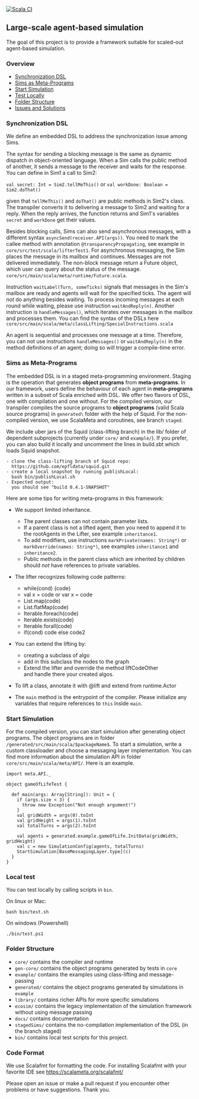 [![Scala CI](https://github.com/ZiluTian/economic_simulations/actions/workflows/scala.yml/badge.svg?branch=latest)](https://github.com/ZiluTian/economic_simulations/actions/workflows/scala.yml)

## Large-scale agent-based simulation 

The goal of this project is to provide a framework suitable for scaled-out agent-based simulation. 

### Overview 
- [Synchronization DSL](#DSL)
- [Sims as Meta-Programs](#Meta-programs)
- [Start Simulation](#Simulation)
- [Test Locally](#bin)
- [Folder Structure](#Folder)
- [Issues and Solutions](docs/Issues.md)

### <a name="DSL"></a> Synchronization DSL

We define an embedded DSL to address the synchronization issue among Sims. 

The syntax for sending a blocking message is the same as dynamic dispatch in object-oriented language. When a Sim calls the public method of another, it sends a message to the receiver and waits for the response. You can define in Sim1 a call to Sim2:  

`val secret: Int = Sim2.tellMeThis()` or `val workDone: Boolean = Sim2.doThat()`

given that `tellMeThis()` and `doThat()` are public methods in Sim2's class. The transpiler converts it to delivering a message to Sim2 and waiting for a reply. When the reply arrives, the function returns and Sim1's variables `secret` and `workDone`  get their values. 

Besides blocking calls, Sims can also send asynchronous messages, with a different syntax `asyncSend(receiver.API(args))`. You need to mark the callee method with annotation `@transparencyPropagating`, see example in `core/src/test/scala/lifterTest1`. For asynchronous messaging, the Sim places the message in its mailbox and continues. Messages are not delivered immediately. The non-block message return a Future object, which user can query about the status of the message. `core/src/main/scala/meta/runtime/Future.scala`.

Instruction `waitLabel(Turn, someTicks)` signals that messages in the Sim's mailbox are ready and agents will wait for the specified ticks. The agent will *not* do anything besides waiting. To process incoming messages at each round while waiting, please use instruction `waitAndReply(n)`. Another instruction is `handleMessages()`, which iterates over messages in the mailbox and processes them. You can find the syntax of the DSLs here ```core/src/main/scala/meta/classLifting/SpecialInstructions.scala```

An agent is sequential and processes one message at a time. Therefore, you can not use instructions `handleMessages()` or `waitAndReply(n)` in the method definitions of an agent; doing so will trigger a compile-time error.

### <a name="Meta-Programs"></a> Sims as Meta-Programs
The embedded DSL is in a staged meta-programming environment. Staging is the operation that generates **object programs** from **meta-programs**. In our framework, users define the behaviour of each agent in **meta-programs** written in a subset of Scala enriched with DSL. We offer two flavors of DSL, one with compilation and one without. For the compiled version, our transpiler compiles the source programs to **object programs** (valid Scala source programs) in `generated\` folder with the help of Squid. For the non-compiled version, we use ScalaMeta and coroutines, see branch `staged`.
 
We include uber jars of the Squid (class-lifting branch) in the lib/ folder of dependent subprojects (currently under `core/` and `example/`). If you prefer, you can also build it locally and uncomment the lines in build.sbt which loads Squid snapshot. 

```
- clone the class-lifting branch of Squid repo: 
  https://github.com/epfldata/squid.git
- create a local snapshot by running publishLocal: 
  bash bin/publishLocal.sh
- Expected output: 
  you should see "build 0.4.1-SNAPSHOT"
```
   
Here are some tips for writing meta-programs in this framework: 
<!-- * The optimzations created work for specific use-cases:
  * ActorMerge takes a pair of ActorType Names to specify which one to merge.  
  Take care, that the class variables are named differently in the two Sims
  * Stateless Server Optimization has following rules:
    * A stateless server here means a class whose methods don't change any of its attributes, because then those methods can be copied to other Sims.
    * A stateless server class should not have a wait in a non-blocking method, otherwise the program will not behave as the original
    * A stateless server cannot call a method from a non-stateless Server
    * An object can have only one reference to a (unique) specific stateless server class.
    It can have different references to different stateless servers(if those servers have unique attribute names among themselves).
    * The optimization has to be applied before using the EdgeMerge Optimization, since it requires the original graph -->
* We support limited inheritance. 
  * The parent classes can not contain parameter lists. 
  * If a parent class is not a lifted agent, then you need to append it to the rootAgents in the Lifter, see example `inheritance1`. 
  * To add modifiers, use instructions `markPrivate(names: String*)` or `markOverride(names: String*)`, see examples `inheritance1` and `inheritance2`.
  * Public methods in the parent class which are inherited by children should *not* have references to private variables.

* The lifter recognizes following code patterns: 
  * while(cond) {code}
  * val x = code or var x = code
  * List.map(code)
  * List.flatMap(code)
  * Iterable.foreach(code)
  * Iterable.exists(code)
  * Iterable.forall(code)
  * if(cond) code else code2
* You can extend the lifting by:
  * creating a subclass of algo
  * add in this subclass the nodes to the graph
  * Extend the lifter and override the method liftCodeOther  
  and handle there your created algos.
* To lift a class, annotate it with @lift and extend from runtime.Actor

* The `main` method is the entrypoint of the compiler. Please initialize any variables that require references to `this` inside `main`. 

### <a name="Simulation"></a> Start Simulation 
For the compiled version, you can start simulation after generating object programs. The object programs are in folder `/generated/src/main/scala/$packageName$`. To start a simulation, write a custom classloader and choose a messaging layer implementation. You can find more information about the simulation API in folder `core/src/main/scala/meta/API/`. Here is an example.

```
import meta.API._

object gameOfLifeTest {

  def main(args: Array[String]): Unit = {
    if (args.size < 3) {
      throw new Exception("Not enough argument!")
    }
    val gridWidth = args(0).toInt
    val gridHeight = args(1).toInt
    val totalTurns = args(2).toInt

    val agents = generated.example.gameOfLife.InitData(gridWidth, gridHeight)
    val c = new SimulationConfig(agents, totalTurns)
    StartSimulation[BaseMessagingLayer.type](c)
  }
}
```

### <a name="bin"></a> Local test
You can test locally by calling scripts in `bin`.

On linux or Mac:
```
bash bin/test.sh 
```

On windows (Powershell)
```
./bin/test.ps1
```


### <a name="Folder"></a> Folder Structure 
- `core/` contains the compiler and runtime
- `gen-core/` contains the object programs generated by tests in `core`
- `example/` contains the examples using class-lifting and message-passing 
- `generated/` contains the object programs generated by simulations in `example`
- `library/` contains richer APIs for more specific simulations
- `ecosim/` contains the legacy implementation of the simulation framework without using message passing 
- `docs/` contains documentation
- `stagedSims/` contains the no-compilation implementation of the DSL (in the branch staged)
- `bin/` contains local test scripts for this project.
 
### Code Format
We use Scalafmt for formatting the code.
For installing Scalafmt with your favorite IDE see https://scalameta.org/scalafmt/
 
Please open an issue or make a pull request if you encounter other problems or have suggestions. Thank you.  
